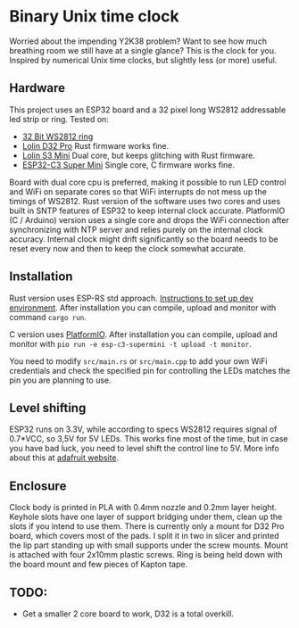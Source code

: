 # Binary Unix time clock

Worried about the impending Y2K38 problem? Want to see how much breathing room we still have at a single glance? This is the clock for you.
Inspired by numerical Unix time clocks, but slightly less (or more) useful.

## Hardware
This project uses an ESP32 board and a 32 pixel long WS2812 addressable led strip or ring.
Tested on:
 - [32 Bit WS2812 ring](https://www.aliexpress.com/item/1005006358767684.html)
 - [Lolin D32 Pro](https://www.aliexpress.com/item/32883116057.html) Rust firmware works fine.
 - [Lolin S3 Mini](https://www.aliexpress.com/item/1005005449219195.html) Dual core, but keeps glitching with Rust firmware. 
 - [ESP32-C3 Super Mini](https://www.aliexpress.com/item/1005006334515931.html) Single core, C firmware works fine.

 Board with dual core cpu is preferred, making it possible to run LED control and WiFi on separate cores so that WiFi interrupts do not mess up the timings of WS2812.
 Rust version of the software uses two cores and uses built in SNTP features of ESP32 to keep internal clock accurate.
 PlatformIO (C / Arduino) version uses a single core and drops the WiFi connection after synchronizing with NTP server and relies purely on the internal clock accuracy. Internal clock might drift significantly so the board needs to be reset every now and then to keep the clock somewhat accurate.

## Installation
Rust version uses ESP-RS std approach. [Instructions to set up dev environment](https://docs.esp-rs.org/book/installation/index.html).
After installation you can compile, upload and monitor with command `cargo run`.

C version uses [PlatformIO](https://platformio.org/).
After installation you can compile, upload and monitor with `pio run -e esp-c3-supermini -t upload -t monitor`.

You need to modify `src/main.rs` or `src/main.cpp` to add your own WiFi credentials and check the specified pin for controlling the LEDs matches the pin you are planning to use.

## Level shifting
ESP32 runs on 3.3V, while according to specs WS2812 requires signal of 0.7*VCC, so 3,5V for 5V LEDs. This works fine most of the time, but in case you have bad luck, you need to level shift the control line to 5V.
More info about this at [adafruit website](https://learn.adafruit.com/neopixel-levelshifter/shifting-levels).

## Enclosure
Clock body is printed in PLA with 0.4mm nozzle and 0.2mm layer height. Keyhole slots have one layer of support bridging under them, clean up the slots if you intend to use them. There is currently only a mount for D32 Pro board, which covers most of the pads. I split it in two in slicer and printed the lip part standing up with small supports under the screw mounts. Mount is attached with four 2x10mm plastic screws. Ring is being held down with the board mount and few pieces of Kapton tape.

## TODO:
- Get a smaller 2 core board to work, D32 is a total overkill.

